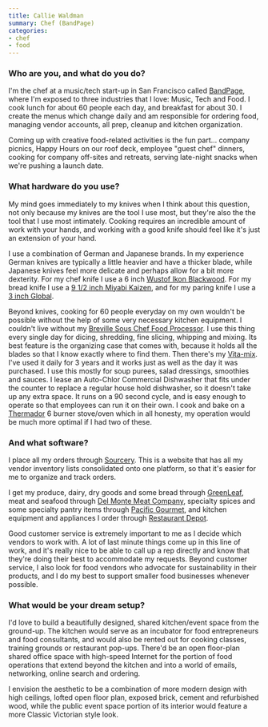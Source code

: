 ```yaml
---
title: Callie Waldman
summary: Chef (BandPage)
categories:
- chef
- food
---
```


### Who are you, and what do you do?

I'm the chef at a music/tech start-up in San Francisco called [BandPage][], where I'm exposed to three industries that I love: Music, Tech and Food. I cook lunch for about 60 people each day, and breakfast for about 30. I create the menus which change daily and am responsible for ordering food, managing vendor accounts, all prep, cleanup and kitchen organization.

Coming up with creative food-related activities is the fun part... company picnics, Happy Hours on our roof deck, employee "guest chef" dinners, cooking for company off-sites and retreats, serving late-night snacks when we're pushing a launch date.

### What hardware do you use?

My mind goes immediately to my knives when I think about this question, not only because my knives are the tool I use most, but they're also the the tool that I use most intimately. Cooking requires an incredible amount of work with your hands, and working with a good knife should feel like it's just an extension of your hand. 

I use a combination of German and Japanese brands. In my experience German knives are typically a little heavier and have a thicker blade, while Japanese knives feel more delicate and perhaps allow for a bit more dexterity. For my chef knife I use a 6 inch [Wustof Ikon Blackwood][ikon-blackwood-6-inch]. For my bread knife I use a [9 1/2 inch Miyabi Kaizen][kaizen-bread-9.5-inch], and for my paring knife I use a [3 inch Global][gsf-46-3-inch].

Beyond knives, cooking for 60 people everyday on my own wouldn't be possible without the help of some very necessary kitchen equipment. I couldn't live without my [Breville Sous Chef Food Processor][sous-chef-food-processor]. I use this thing every single day for dicing, shredding, fine slicing, whipping and mixing. Its best feature is the organizing case that comes with, because it holds all the blades so that I know exactly where to find them. Then there's my [Vita-mix][748-drink-machine]. I've used it daily for 3 years and it works just as well as the day it was purchased. I use this mostly for soup purees, salad dressings, smoothies and sauces. I lease an Auto-Chlor Commercial Dishwasher that fits under the counter to replace a regular house hold dishwasher, so it doesn't take up any extra space. It runs on a 90 second cycle, and is easy enough to operate so that employees can run it on their own. I cook and bake on a [Thermador][pro-harmony] 6 burner stove/oven which in all honesty, my operation would be much more optimal if I had two of these. 

### And what software?

I place all my orders through [Sourcery][]. This is a website that has all my vendor inventory lists consolidated onto one platform, so that it's easier for me to organize and track orders.

I get my produce, dairy, dry goods and some bread through [GreenLeaf](http://www.greenleafsf.com/ "The GreenLeaf site."), meat and seafood through [Del Monte Meat Company](http://www.delmontemeat.com/ "The Del Monte website."), specialty spices and some specialty pantry items through [Pacific Gourmet](http://www.pacgourmet.com/ "The Pacific Gourmet site."), and kitchen equipment and appliances I order through [Restaurant Depot](http://www.restaurantdepot.com/ "The Restaurant Depot site."). 

Good customer service is extremely important to me as I decide which vendors to work with. A lot of last minute things come up in this line of work, and it's really nice to be able to call up a rep directly and know that they're doing their best to accommodate my requests. Beyond customer service, I also look for food vendors who advocate for sustainability in their products, and I do my best to support smaller food businesses whenever possible. 

### What would be your dream setup?

I'd love to build a beautifully designed, shared kitchen/event space from the ground-up. The kitchen would serve as an incubator for food entrepreneurs and food consultants, and would also be rented out for cooking classes, training grounds or restaurant pop-ups. There'd be an open floor-plan shared office space with high-speed Internet for the portion of food operations that extend beyond the kitchen and into a world of emails, networking, online search and ordering.

I envision the aesthetic to be a combination of more modern design with high ceilings, lofted open floor plan, exposed brick, cement and refurbished wood, while the public event space portion of its interior would feature a more Classic Victorian style look.

[748-drink-machine]: https://www.amazon.com/Vita-Mix-748-Machine-high-impact-container/dp/B005HN6SEC "A blender."
[ikon-blackwood-6-inch]: https://www.amazon.com/Wusthof-8-Inch-Cooks-Blackwood-Handle/dp/B000Z1YQGS "A chef's knife."
[gsf-46-3-inch]: https://www.amazon.com/Global-GSF-46-inch-Paring-Knife/dp/B001QV2F9G "A knife."
[sous-chef-food-processor]: https://www.amazon.com/Breville-BFP800XL-Sous-Chef-Processor/dp/B005I6ZKCE "A food processor."
[kaizen-bread-9.5-inch]: https://www.amazon.com/Miyabi-Kaizen-2-Inch-Bread-Knife/dp/B005K8QGUU "A bread knife."
[pro-harmony]: http://www.thermador.com/cooking/ranges/prg366gh-professional-series-36-inch-gas-standarddepth-range-porcelain-rangetop "A gas-powered rangetop."
[sourcery]: https://sourcery.us/directory/categories "A wholesale food vendor directory."
[bandpage]: https://www.bandpage.com/ "A hosted website service for musicians."
